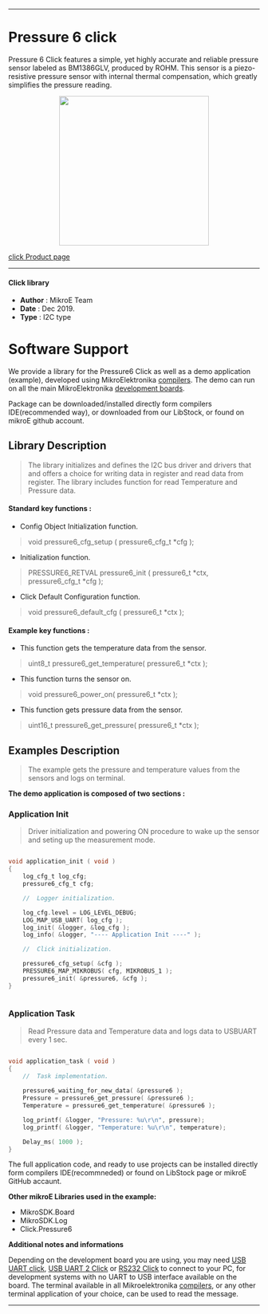 

---
# Pressure 6 click

Pressure 6 Click features a simple, yet highly accurate and reliable pressure sensor labeled as BM1386GLV, produced by ROHM. This sensor is a piezo-resistive pressure sensor with internal thermal compensation, which greatly simplifies the pressure reading.

<p align="center">
  <img src="https://download.mikroe.com/images/click_for_ide/pressure6_click.png" height=300px>
</p>

[click Product page](https://www.mikroe.com/pressure-6-click)

---


#### Click library 

- **Author**        : MikroE Team
- **Date**          : Dec 2019.
- **Type**          : I2C type


# Software Support

We provide a library for the Pressure6 Click 
as well as a demo application (example), developed using MikroElektronika 
[compilers](https://shop.mikroe.com/compilers). 
The demo can run on all the main MikroElektronika [development boards](https://shop.mikroe.com/development-boards).

Package can be downloaded/installed directly form compilers IDE(recommended way), or downloaded from our LibStock, or found on mikroE github account. 

## Library Description

> The library initializes and defines the I2C bus driver and drivers that and  offers 
> a choice for writing data in register and read data from register.
> The library includes function for read Temperature and Pressure data.

#### Standard key functions :

- Config Object Initialization function.
> void pressure6_cfg_setup ( pressure6_cfg_t *cfg ); 
 
- Initialization function.
> PRESSURE6_RETVAL pressure6_init ( pressure6_t *ctx, pressure6_cfg_t *cfg );

- Click Default Configuration function.
> void pressure6_default_cfg ( pressure6_t *ctx );


#### Example key functions :

- This function gets the temperature data from the sensor.
> uint8_t pressure6_get_temperature( pressure6_t *ctx );
 
- This function turns the sensor on.
> void pressure6_power_on( pressure6_t *ctx );

- This function gets pressure data from the sensor.
> uint16_t pressure6_get_pressure( pressure6_t *ctx );

## Examples Description

> The example gets the pressure and temperature values from the sensors and logs on terminal.

**The demo application is composed of two sections :**

### Application Init 

> Driver initialization and powering ON procedure to wake up the sensor and seting up the measurement mode.

```c

void application_init ( void )
{
    log_cfg_t log_cfg;
    pressure6_cfg_t cfg;

    //  Logger initialization.

    log_cfg.level = LOG_LEVEL_DEBUG;
    LOG_MAP_USB_UART( log_cfg );
    log_init( &logger, &log_cfg );
    log_info( &logger, "---- Application Init ----" );

    //  Click initialization.

    pressure6_cfg_setup( &cfg );
    PRESSURE6_MAP_MIKROBUS( cfg, MIKROBUS_1 );
    pressure6_init( &pressure6, &cfg );
}
  
```

### Application Task

> Read Pressure data and Temperature data and logs data to USBUART every 1 sec.

```c

void application_task ( void )
{
    //  Task implementation.
    
    pressure6_waiting_for_new_data( &pressure6 );
    Pressure = pressure6_get_pressure( &pressure6 );
    Temperature = pressure6_get_temperature( &pressure6 );

    log_printf( &logger, "Pressure: %u\r\n", pressure);
    log_printf( &logger, "Temperature: %u\r\n", temperature);

    Delay_ms( 1000 );
} 

```


The full application code, and ready to use projects can be  installed directly form compilers IDE(recommneded) or found on LibStock page or mikroE GitHub accaunt.

**Other mikroE Libraries used in the example:** 

- MikroSDK.Board
- MikroSDK.Log
- Click.Pressure6

**Additional notes and informations**

Depending on the development board you are using, you may need 
[USB UART click](https://shop.mikroe.com/usb-uart-click), 
[USB UART 2 Click](https://shop.mikroe.com/usb-uart-2-click) or 
[RS232 Click](https://shop.mikroe.com/rs232-click) to connect to your PC, for 
development systems with no UART to USB interface available on the board. The 
terminal available in all Mikroelektronika 
[compilers](https://shop.mikroe.com/compilers), or any other terminal application 
of your choice, can be used to read the message.



---

